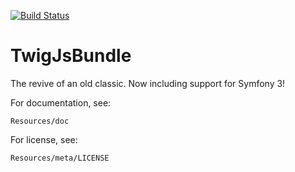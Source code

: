 [![Build Status](https://travis-ci.org/ForkNetwork/TwigJsBundle.svg)](https://travis-ci.org/ForkNetwork/TwigJsBundle)

TwigJsBundle
============
The revive of an old classic. Now including support for Symfony 3!


For documentation, see:

    Resources/doc
    

For license, see:

    Resources/meta/LICENSE

